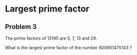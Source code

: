 # Largest prime factor

## Problem 3 

The prime factors of 13195 are 5, 7, 13 and 29.  
  
What is the largest prime factor of the number 600851475143 ?